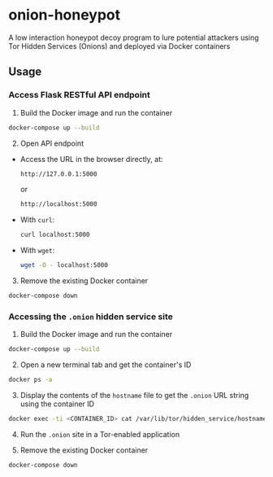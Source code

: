 # onion-honeypot
A low interaction honeypot decoy program to lure potential attackers using Tor Hidden Services (Onions) and deployed via Docker containers

## Usage

### Access Flask RESTful API endpoint

1. Build the Docker image and run the container

```bash
docker-compose up --build
```

2. Open API endpoint

- Access the URL in the browser directly, at:

    ```bash
    http://127.0.0.1:5000
    ```

    or

    ```bash
    http://localhost:5000
    ```

- With `curl`:

    ```bash
    curl localhost:5000
    ```

- With `wget`:

    ```bash
    wget -O - localhost:5000
    ```

3. Remove the existing Docker container

```bash
docker-compose down
```

### Accessing the `.onion` hidden service site

1. Build the Docker image and run the container

```bash
docker-compose up --build
```

2. Open a new terminal tab and get the container's ID

```bash
docker ps -a
```

3. Display the contents of the `hostname` file to get the `.onion` URL string using the container ID

```bash
docker exec -ti <CONTAINER_ID> cat /var/lib/tor/hidden_service/hostname
```

4. Run the `.onion` site in a Tor-enabled application

5. Remove the existing Docker container

```bash
docker-compose down
```